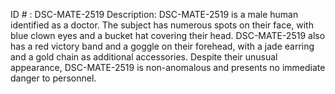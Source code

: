 ID # : DSC-MATE-2519
Description: DSC-MATE-2519 is a male human identified as a doctor. The subject has numerous spots on their face, with blue clown eyes and a bucket hat covering their head. DSC-MATE-2519 also has a red victory band and a goggle on their forehead, with a jade earring and a gold chain as additional accessories. Despite their unusual appearance, DSC-MATE-2519 is non-anomalous and presents no immediate danger to personnel.